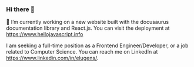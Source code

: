### Hi there 👋
🔭 I’m currently working on a new website built with the docusaurus documentation library and React.js. You can visit the deployment at <https://www.hellojavascript.info>

I am seeking a full-time position as a Frontend Engineer/Developer, or a job related to Computer Science. You can reach me on LinkedIn at <https://www.linkedin.com/in/elugens/>. 
<!--
**elugens/elugens** is a ✨ _special_ ✨ repository because its `README.md` (this file) appears on your GitHub profile.

Here are some ideas to get you started:

- 🔭 I’m currently working on ...
- 🌱 I’m currently learning ...
- 👯 I’m looking to collaborate on ...
- 🤔 I’m looking for help with ...
- 💬 Ask me about ...
- 📫 How to reach me: ...
- 😄 Pronouns: ...
- ⚡ Fun fact: ...
-->
